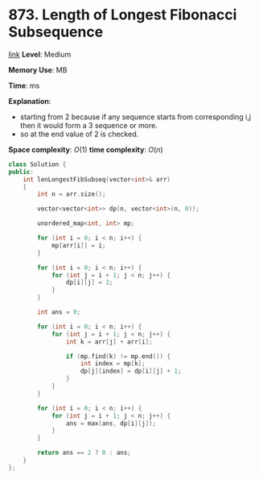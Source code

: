 # 873. Length of Longest Fibonacci Subsequence

[link](https://leetcode.com/problems/length-of-longest-fibonacci-subsequence/)
**Level**: Medium

**Memory Use**: MB

**Time**: ms

**Explanation**:

- starting from 2 because if any sequence starts from corresponding i,j then it would form a 3 sequence or more.
- so at the end value of 2 is checked.

**Space complexity**: $O(1)$
**time complexity**: $O(n)$

```cpp
class Solution {
public:
    int lenLongestFibSubseq(vector<int>& arr)
    {
        int n = arr.size();

        vector<vector<int>> dp(n, vector<int>(n, 0));

        unordered_map<int, int> mp;

        for (int i = 0; i < n; i++) {
            mp[arr[i]] = i;
        }

        for (int i = 0; i < n; i++) {
            for (int j = i + 1; j < n; j++) {
                dp[i][j] = 2;
            }
        }

        int ans = 0;

        for (int i = 0; i < n; i++) {
            for (int j = i + 1; j < n; j++) {
                int k = arr[j] + arr[i];

                if (mp.find(k) != mp.end()) {
                    int index = mp[k];
                    dp[j][index] = dp[i][j] + 1;
                }
            }
        }

        for (int i = 0; i < n; i++) {
            for (int j = i + 1; j < n; j++) {
                ans = max(ans, dp[i][j]);
            }
        }

        return ans == 2 ? 0 : ans;
    }
};
```
